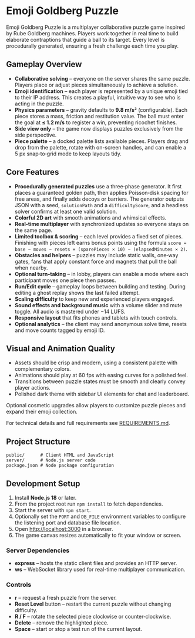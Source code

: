 # Emoji Goldberg Puzzle

Emoji Goldberg Puzzle is a multiplayer collaborative puzzle game inspired by Rube Goldberg machines. Players work together in real time to build elaborate contraptions that guide a ball to its target. Every level is procedurally generated, ensuring a fresh challenge each time you play.

## Gameplay Overview
- **Collaborative solving** – everyone on the server shares the same puzzle. Players place or adjust pieces simultaneously to achieve a solution.
- **Emoji identification** – each player is represented by a unique emoji tied to their IP address. This creates a playful, intuitive way to see who is acting in the puzzle.
- **Physics parameters** – gravity defaults to **9.8 m/s²** (configurable). Each piece stores a mass, friction and restitution value. The ball must enter the goal at **≤ 1.2 m/s** to register a win, preventing ricochet finishes.
- **Side view only** – the game now displays puzzles exclusively from the side perspective.
- **Piece palette** – a docked palette lists available pieces. Players drag and drop from the palette, rotate with on-screen handles, and can enable a 5 px snap‑to‑grid mode to keep layouts tidy.

## Core Features
- **Procedurally generated puzzles** use a three‑phase generator. It first places a guaranteed golden path, then applies Poisson‑disk spacing for free areas, and finally adds decoys or barriers. The generator outputs JSON with a seed, `solutionPath` and a `difficultyScore`, and a headless solver confirms at least one valid solution.
- **Colorful 2D art** with smooth animations and whimsical effects.
- **Real-time multiplayer** with synchronized updates so everyone stays on the same page.
- **Limited toolbox & scoring** – each level provides a fixed set of pieces. Finishing with pieces left earns bonus points using the formula `score = base − moves − resets + (sparePieces × 10) − (elapsedMinutes × 2)`.
- **Obstacles and helpers** – puzzles may include static walls, one‑way gates, fans that apply constant force and magnets that pull the ball when nearby.
- **Optional turn-taking** – in lobby, players can enable a mode where each participant moves one piece then passes.
- **Run/Edit cycle** – gameplay loops between building and testing. During editing a ghost replay shows the last failed attempt.
- **Scaling difficulty** to keep new and experienced players engaged.
- **Sound effects and background music** with a volume slider and mute toggle. All audio is mastered under −14 LUFS.
- **Responsive layout** that fits phones and tablets with touch controls.
- **Optional analytics** – the client may send anonymous solve time, resets and move counts tagged by emoji ID.

## Visual and Animation Quality
- Assets should be crisp and modern, using a consistent palette with complementary colors.
- Animations should play at 60 fps with easing curves for a polished feel.
- Transitions between puzzle states must be smooth and clearly convey player actions.
- Polished dark theme with sidebar UI elements for chat and leaderboard.

Optional cosmetic upgrades allow players to customize puzzle pieces and expand their emoji collection.

For technical details and full requirements see [REQUIREMENTS.md](REQUIREMENTS.md).

## Project Structure
```
public/      # Client HTML and JavaScript
server/      # Node.js server code
package.json # Node package configuration
```

## Development Setup
1. Install **Node.js 18** or later.
2. From the project root run `npm install` to fetch dependencies.
3. Start the server with `npm start`.
4. Optionally set the `PORT` and `DB_FILE` environment variables to
   configure the listening port and database file location.
5. Open [http://localhost:3000](http://localhost:3000) in a browser.
6. The game canvas resizes automatically to fit your window or screen.

### Server Dependencies
- **express** – hosts the static client files and provides an HTTP server.
- **ws** – WebSocket library used for real-time multiplayer communication.

### Controls
- **r** – request a fresh puzzle from the server.
- **Reset Level** button – restart the current puzzle without changing difficulty.
- **R / F** – rotate the selected piece clockwise or counter‑clockwise.
- **Delete** – remove the highlighted piece.
- **Space** – start or stop a test run of the current layout.
